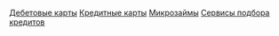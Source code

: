 

[Дебетовые карты](debet.md#Дебетовые_карты "Дебетовые карты")
[Кредитные карты](credit.md#Кредитные_карты)
[Микрозаймы](mfo.md#Микрозаймы)
[Сервисы подбора кредитов](podbor.md#Сервисы_подбора_кредитов)
